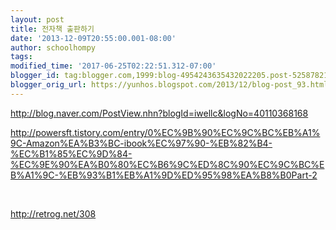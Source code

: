```yaml
---
layout: post
title: 전자책 출판하기
date: '2013-12-09T20:55:00.001-08:00'
author: schoolhompy
tags: 
modified_time: '2017-06-25T02:22:51.312-07:00'
blogger_id: tag:blogger.com,1999:blog-4954243635432022205.post-5258782137091502477
blogger_orig_url: https://yunhos.blogspot.com/2013/12/blog-post_93.html
---
```


<p><a href="http://blog.naver.com/PostView.nhn?blogId=iwellc&amp;logNo=40110368168">http://blog.naver.com/PostView.nhn?blogId=iwellc&amp;logNo=40110368168</a></p><p><a href="http://powersft.tistory.com/entry/0%EC%9B%90%EC%9C%BC%EB%A1%9C-Amazon%EA%B3%BC-ibook%EC%97%90-%EB%82%B4-%EC%B1%85%EC%9D%84-%EC%9E%90%EA%B0%80%EC%B6%9C%ED%8C%90%EC%9C%BC%EB%A1%9C-%EB%93%B1%EB%A1%9D%ED%95%98%EA%B8%B0Part-2">http://powersft.tistory.com/entry/0%EC%9B%90%EC%9C%BC%EB%A1%9C-Amazon%EA%B3%BC-ibook%EC%97%90-%EB%82%B4-%EC%B1%85%EC%9D%84-%EC%9E%90%EA%B0%80%EC%B6%9C%ED%8C%90%EC%9C%BC%EB%A1%9C-%EB%93%B1%EB%A1%9D%ED%95%98%EA%B8%B0Part-2</a></p><p> </p><p><a href="http://retrog.net/308">http://retrog.net/308</a></p>
